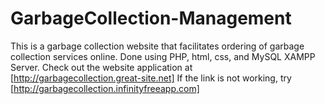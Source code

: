 # GarbageCollection-Management
This is a garbage collection website that facilitates ordering of garbage collection services online. Done using PHP, html, css, and MySQL XAMPP Server.
Check out the website application at [http://garbagecollection.great-site.net]
If the link is not working, try [http://garbagecollection.infinityfreeapp.com]
